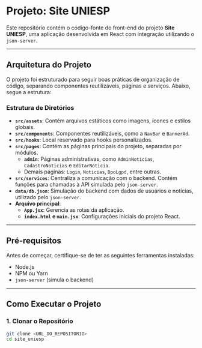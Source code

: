 # Projeto: Site UNIESP

Este repositório contém o código-fonte do front-end do projeto **Site UNIESP**, uma aplicação desenvolvida em React com integração utilizando o `json-server`.

---

## Arquitetura do Projeto

O projeto foi estruturado para seguir boas práticas de organização de código, separando componentes reutilizáveis, páginas e serviços. Abaixo, segue a estrutura:

### Estrutura de Diretórios
- **`src/assets`**: Contém arquivos estáticos como imagens, ícones e estilos globais.
- **`src/components`**: Componentes reutilizáveis, como a `NavBar` e `BannerAd`.
- **`src/hooks`**: Local reservado para hooks personalizados.
- **`src/pages`**: Contém as páginas principais do projeto, separadas por módulos.
  - **`admin`**: Páginas administrativas, como `AdminNoticias`, `CadastroNoticias` e `EditarNoticia`.
  - Demais páginas: `Login`, `Noticias`, `DpoLgpd`, entre outras.
- **`src/services`**: Centraliza a comunicação com o backend. Contém funções para chamadas à API simulada pelo `json-server`.
- **`data/db.json`**: Simulação do backend com dados de usuários e notícias, utilizado pelo `json-server`.
- **Arquivo principal**:
  - **`App.jsx`**: Gerencia as rotas da aplicação.
  - **`index.html` e `main.jsx`**: Configurações iniciais do projeto React.

---

## Pré-requisitos

Antes de começar, certifique-se de ter as seguintes ferramentas instaladas:

- Node.js 
- NPM ou Yarn
- `json-server` (simula o backend)

---

## Como Executar o Projeto

### 1. Clonar o Repositório

```bash
git clone <URL_DO_REPOSITORIO>
cd site_uniesp
